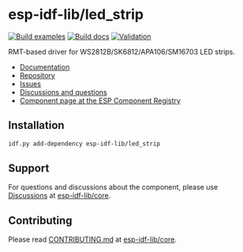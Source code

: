 # esp-idf-lib/led_strip

[![Build examples](https://github.com/esp-idf-lib/led_strip/actions/workflows//build.yml/badge.svg)](https://github.com/esp-idf-lib/led_strip/actions/workflows//build.yml)
[![Build docs](https://github.com/esp-idf-lib/led_strip/actions/workflows//build-docs.yml/badge.svg)](https://github.com/esp-idf-lib/led_strip/actions/workflows//build-docs.yml)
[![Validation](https://github.com/esp-idf-lib/led_strip/actions/workflows//validate-component.yml/badge.svg)](https://github.com/esp-idf-lib/led_strip/actions/workflows//validate-component.yml)

RMT-based driver for WS2812B/SK6812/APA106/SM16703 LED strips.

* [Documentation](https://esp-idf-lib.github.io/led_strip/)
* [Repository](https://github.com/esp-idf-lib/led_strip)
* [Issues](https://github.com/esp-idf-lib/led_strip/issues)
* [Discussions and questions](https://github.com/esp-idf-lib/core/discussions)
* [Component page at the ESP Component Registry](https://components.espressif.com/components/esp-idf-lib/led_strip)

## Installation

```sh
idf.py add-dependency esp-idf-lib/led_strip
```

## Support

For questions and discussions about the component, please use
[Discussions](https://github.com/esp-idf-lib/core/discussions)
at [esp-idf-lib/core](https://github.com/esp-idf-lib/core).

## Contributing

Please read [CONTRIBUTING.md](https://github.com/esp-idf-lib/core/blob/main/CONTRIBUTING.md)
at [esp-idf-lib/core](https://github.com/esp-idf-lib/core).
